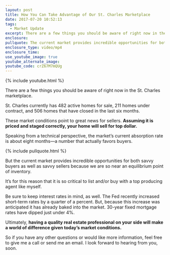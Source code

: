 ```yaml
---
layout: post
title: How You Can Take Advantage of Our St. Charles Marketplace
date: 2017-07-20 10:52:13
tags:
  - Market Update
excerpt: There are a few things you should be aware of right now in the St. Charles marketplace.
enclosure:
pullquote: The current market provides incredible opportunities for both savvy buyers as well as savvy sellers.
enclosure_type: video/mp4
enclosure_time:
use_youtube_image: true
youtube_alternate_image:
youtube_code: crZ67M7mQUg
---
```



{% include youtube.html %}

There are a few things you should be aware of right now in the St. Charles marketplace.

St. Charles currently has 482 active homes for sale, 211 homes under contract, and 506 homes that have closed in the last six months.

These market conditions point to great news for sellers. **Assuming it is priced and staged correctly, your home will sell for top dollar.**

Speaking from a technical perspective, the market’s current absorption rate is about eight months—a number that actually favors buyers.

{% include pullquote.html %}

But the current market provides incredible opportunities for both savvy buyers as well as savvy sellers because we are so near an equilibrium point of inventory.

It’s for this reason that it is so critical to list and/or buy with a top producing agent like myself.

Be sure to keep interest rates in mind, as well. The Fed recently increased short-term rates by a quarter of a percent. But, because this increase was anticipated it has already baked into the market. 30-year fixed mortgage rates have dipped just under 4%.

Ultimately, **having a quality real estate professional on your side will make a world of difference given today’s market conditions.**

So if you have any other questions or would like more information, feel free to give me a call or send me an email. I look forward to hearing from you, soon.
